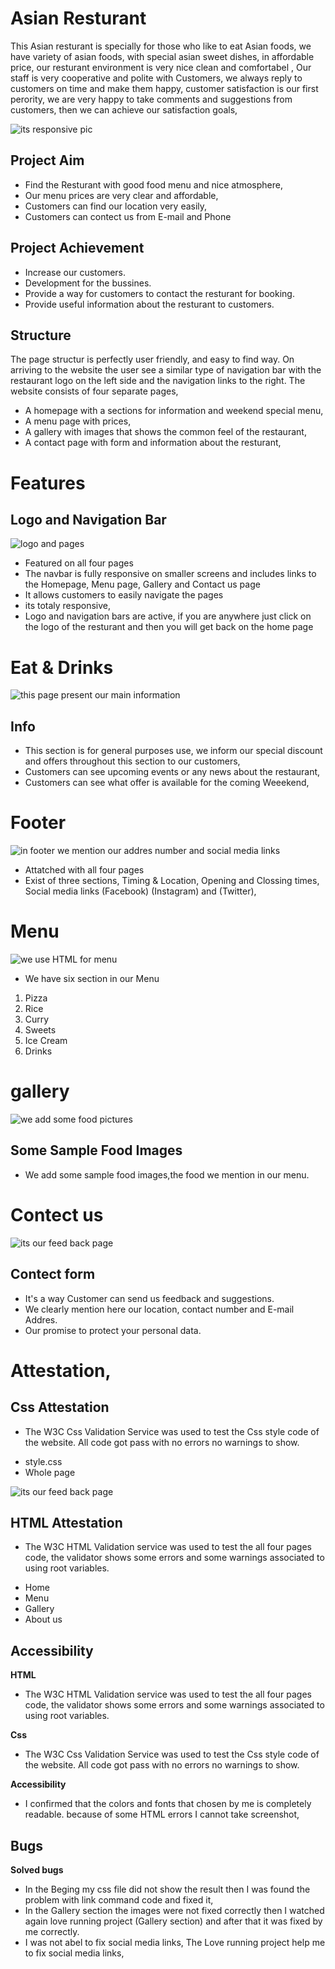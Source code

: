 # Asian Resturant
   This Asian resturant is specially for those who like to eat Asian foods, we have variety of asian foods, with special asian sweet dishes, in affordable price, our resturant environment is very nice clean and comfortabel , 
Our staff is very cooperative and polite with Customers, we always reply to customers on time and make them happy, 
customer satisfaction is our first perority, we are very happy to take comments and suggestions from customers, then we can achieve our satisfaction goals, 


  <img src="assets/media/responsiv pic for web.png" alt="its responsive pic">



## Project Aim

* Find the Resturant with good food menu and nice atmosphere,
* Our menu prices are very clear and affordable,
* Customers can find our location very easily, 
* Customers can contect us from E-mail and Phone 

## Project Achievement

* Increase our customers.
* Development for the bussines.
* Provide a way for customers to contact the resturant for booking.
* Provide useful information about the resturant to customers.

## Structure
The page structur is perfectly  user friendly, and easy to find way. On arriving to the website the user see a similar type of navigation bar with the restaurant logo on the left side and the navigation links to the right. The website consists of four separate pages,

* A homepage with a sections for information and weekend special menu,
* A menu page with prices,
* A gallery with images that shows the common feel of the restaurant,
* A contact page with form  and information about the resturant, 


# Features

 ## Logo and Navigation Bar
 <img src="assets/media/logo pic.png" alt="logo and pages">

* Featured on all four pages
* The navbar is fully responsive on smaller screens and includes links to the Homepage, Menu page, Gallery and Contact us page
* It allows customers to easily navigate the pages
* its totaly responsive,
* Logo and navigation bars are active, if you are anywhere just click on the logo of the resturant and then you will get back on the home page  


# Eat & Drinks
  <img src="assets/media/Screenshot for section 3.png" alt="this page present our main information ">

  ## Info
  * This section is for general purposes use, we inform our special discount and offers throughout this section to our customers, 
  * Customers can see upcoming events or any news about the restaurant,
  * Customers can see what offer is available for the coming Weeekend, 


 
# Footer 
<img src="assets/media/Screenshot for footer.png" alt=" in footer we mention our addres number and social media links">
 
* Attatched with all four pages
* Exist of three sections, Timing & Location, Opening and Clossing times, Social media links (Facebook) (Instagram) and (Twitter), 



# Menu
<img src="assets/media/Screenshot for menu page.png" alt="we use HTML for menu">

* We have six section in our Menu
1. Pizza
2. Rice 
3. Curry 
4. Sweets
5. Ice Cream
6. Drinks


# gallery
<img src="assets/media/Screenshot for gallery page.png" alt="we add some food pictures ">
 
 ## Some Sample Food Images

 * We add some sample food images,the food we mention in our menu.  


# Contect us 
<img src="assets/media/Screenshot for contect us.png" alt="its our feed back page ">

## Contect form 

* It's a way Customer can send us feedback and suggestions.
* We clearly mention here our location, contact number and E-mail Addres.
* Our promise to protect your personal data. 

# Attestation, 

## Css Attestation
* The W3C Css Validation Service was used to test the Css style code of the website. All code got pass with no errors no warnings to show.
- style.css
- Whole page
<img src="assets/media/Css pass code .png" alt="its our feed back page ">

## HTML Attestation 
 * The W3C HTML Validation service was used to test the all four pages code, the validator shows some errors and some warnings associated to using root variables.
  - Home 
  - Menu
  - Gallery 
  - About us 

## Accessibility 
**HTML**

*  The W3C HTML Validation service was used to test the all four pages code, the validator shows some errors and some warnings associated to using root variables.

 **Css** 
* The W3C Css Validation Service was used to test the Css style code of the website. All code got pass with no errors no warnings to show. 

**Accessibility**
* I confirmed that the colors and fonts that chosen by me is completely readable. because of some HTML errors I cannot take screenshot, 


## Bugs 
**Solved bugs**
 
 * In the Beging my css file did not show the result then I was found the problem with link command code and fixed it,
 * In the Gallery section the images were not fixed correctly then I watched again love running project (Gallery section) and after that it was fixed by me correctly. 
 * I was not abel to fix social media links, The Love running project help me to fix social media links,

